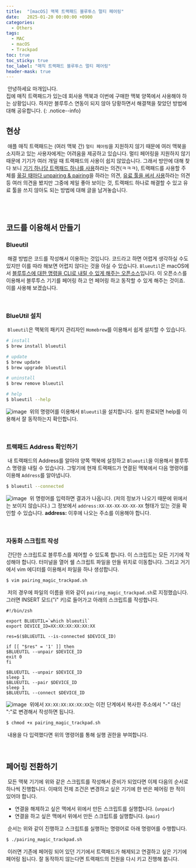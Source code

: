 ```yaml
---
title:  "[macOS] 맥북 트랙패드 블루투스 멀티 페어링"
date:   2025-01-20 00:00:00 +0900
categories:
  - Others
tags:
  - MAC
  - macOS
  - Trackpad
toc: true
toc_sticky: true
toc_label: "매직 트랙패드 블루투스 멀티 페어링"
header-mask: true
---
```


&nbsp;안녕하세요 마개입니다.  
집에 매직 트랙패드가 있는데 회사용 맥북과 이번에 구매한 맥북 양쪽에서 사용해야 하는 상황입니다. 하지만 블루투스 연동이 되지 않아 당황하면서 해결책을 찾았던 방법에 대해 공유합니다.
{: .notice--info}

## 현상
&nbsp;애플 매직 트랙패드는 (여러 맥북 간) `멀티 페어링`을 지원하지 않기 때문에 여러 맥북을 소지하고 있는 사용자에게는 어려움을 제공하고 있습니다. 멀티 페어링을 지원하지 않기 때문에 기기가 여러 개일 때 트랙패드의 사용이 쉽지 않았습니다. 그래서 방안에 대해 찾다 보니 <u>기기 하나당 트랙패드 하나를 사용</u>하라는 의견(ㅋㅋㅋ), 트랙패드를 사용할 주체를 <u>옮길 때마다 unpairing & pairing</u>을 하라는 의견, <u>유료 툴을 써서 사용</u>하라는 의견 등 여러 의견을 봤지만 그중에 제일 좋아 보이는 것, 트랙패드 하나로 해결할 수 있고 유료 툴을 쓰지 않아도 되는 방법에 대해 글을 남겨놓습니다.

<br><br>

## 코드를 이용해서 만들기
### Blueutil
&nbsp;해결 방법은 코드를 작성해서 이용하는 것입니다. 코드라고 하면 어렵게 생각하실 수도 있지만 이를 따라 해보면 어렵지 않다는 것을 아실 수 있습니다. `Blueutil`은 macOS에서 <u>블루투스에 대한 명령을 CLI로 내릴 수 있게 해주는 오픈소스</u>입니다. 이 오픈소스를 이용해서 블루투스 기기를 페어링 하고 언 페어링 하고 동작할 수 있게 해주는 것이죠. 이를 사용해 보겠습니다.

<br>

### BlueUtil 설치
&nbsp;`Blueutil`은 맥북의 패키지 관리자인 `Homebrew`를 이용해서 쉽게 설치할 수 있습니다.
  
```sh
# install
$ brew install blueutil

# update
$ brew update
$ brew upgrade blueutil

# uninstall
$ brew remove blueutil

# help
$ blueutil --help
```

![image](https://github.com/user-attachments/assets/8be66096-12c6-411b-821c-712bace8db54)
&nbsp;위의 명령어를 이용해서 `Blueutil`을 설치합니다. 설치 완료되면 help를 이용해서 잘 동작하는지 확인합니다.

<br>

### 트랙패드 Address 확인하기 
&nbsp;내 트랙패드의 Address를 알아야 양쪽 맥북에 설정하고 `Blueutil`을 이용해서 블루투스 명령을 내릴 수 있습니다. 그렇기에 현재 트랙패드가 연결된 맥북에서 다음 명령어를 이용해 `Address`를 알아냅니다.
  
```sh
$ blueutil --connected
```

![image](https://github.com/user-attachments/assets/b83c8fb7-1652-4ac8-af9c-a724ac747aa5)
&nbsp;위 명령어를 입력하면 결과가 나옵니다. (저의 정보가 나오기 때문에 위에서는 보이지 않습니다.) 그 정보에서 `address:XX-XX-XX-XX-XX-XX` 형태가 있는 것을 확인할 수 있습니다. **address:** 이후에 나오는 주소를 이용해야 합니다.

<br>

### 자동화 스크립트 작성
&nbsp;간단한 스크립트로 블루투스를 제어할 수 있도록 합니다. 이 스크립트는 모든 기기에 작성해야 합니다. 터미널을 열어 쉘 스크립트 파일을 만들 위치로 이동합니다. 그리고 거기에서 vim 에디터를 이용해서 파일을 하나 생성합니다.
  
```sh
$ vim pairing_magic_trackpad.sh
```
&nbsp;저의 경우에 파일의 이름을 위와 같이 `pairing_magic_trackpad.sh`로 지정했습니다. 그러면 INSERT 모드("i" 키)로 들어가고 아래의 스크립트를 작성합니다.
  
```shell
#!/bin/zsh

export BLUEUTIL=`which blueutil`
export DEVICE_ID=XX:XX:XX:XX:XX:XX

res=$($BLUEUTIL --is-connected $DEVICE_ID)

if [[ "$res" = '1' ]] then
$BLUEUTIL --unpair $DEVICE_ID
exit 0
fi

$BLUEUTIL --unpair $DEVICE_ID
sleep 1
$BLUEUTIL --pair $DEVICE_ID
sleep 1
$BLUEUTIL --connect $DEVICE_ID
```
  
![image](https://github.com/user-attachments/assets/2a823115-1dab-4bff-883a-d12d97920a7e)
&nbsp;위에서 `XX:XX:XX:XX:XX:XX`는 이전 단계에서 복사한 주소에서 "-" 대신 ":"로 변경해서 작성하면 됩니다.
  
```sh
$ chmod +x pairing_magic_trackpad.sh
```
&nbsp;내용을 다 입력했다면 위의 명령어를 통해 실행 권한을 부여합니다. 

<br>

## 페어링 전환하기
&nbsp;모든 맥북 기기에 위와 같은 스크립트를 작성해서 준비가 되었다면 이제 다음의 순서로 하나씩 진행합니다. 이때의 전제 조건은 변경하고 싶은 기기에 한 번은 페어링 한 적이 있어야 합니다.

* 연결을 해제하고 싶은 맥에서 위에서 만든 스크립트를 실행합니다. (`unpair`)
* 연결을 하고 싶은 맥에서 위에서 만든 스크립트를 실행합니다. (`pair`)
  
&nbsp;순서는 위와 같이 진행하고 스크립트를 실행하는 명령어로 아래 명령어를 수행합니다.
  
```sh
$ ./pairing_magic_trackpad.sh
```
  
&nbsp;이러면 기존에 페어링 되어 있던 기기에서 트랙패드가 해제되고 연결하고 싶은 기기에 페어링 됩니다. 잘 동작하지 않는다면 트랙패드의 전원을 다시 키고 진행해 봅니다.





